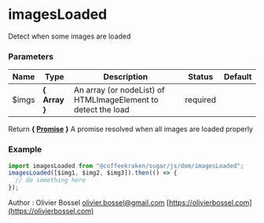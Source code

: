 # imagesLoaded

Detect when some images are loaded

### Parameters

| Name   | Type                            | Description                                                   | Status   | Default |
| ------ | ------------------------------- | ------------------------------------------------------------- | -------- | ------- |
| \$imgs | **{ Array<HTMLImageElement> }** | An array (or nodeList) of HTMLImageElement to detect the load | required |

Return **{ [Promise](https://developer.mozilla.org/fr/docs/Web/JavaScript/Reference/Objets_globaux/Promise) }** A promise resolved when all images are loaded properly

### Example

```js
import imagesLoaded from "@coffeekraken/sugar/js/dom/imagesLoaded";
imagesLoaded([$img1, $img2, $img3]).then(() => {
  // do something here
});
```

Author : Olivier Bossel [olivier.bossel@gmail.com](mailto:olivier.bossel@gmail.com) [https://olivierbossel.com](https://olivierbossel.com)
